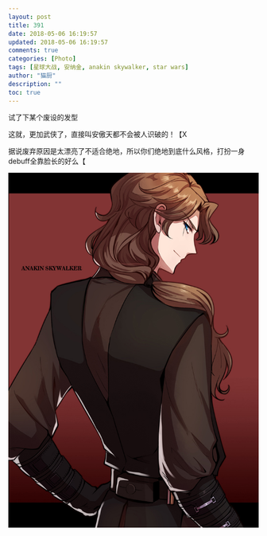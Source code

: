 ```yaml
---
layout: post
title: 391
date: 2018-05-06 16:19:57
updated: 2018-05-06 16:19:57
comments: true
categories: [Photo]
tags: [星球大战, 安纳金, anakin skywalker, star wars]
author: "猫厨"
description: ""
toc: true
---
```


<p>试了下某个废设的发型</p> 
<p>这就，更加武侠了，直接叫安傲天都不会被人识破的！【X</p> 
<p>据说废弃原因是太漂亮了不适合绝地，所以你们绝地到底什么风格，打扮一身debuff全靠脸长的好么【</p>

![](https://raw.githubusercontent.com/alicewish/meowchain247/master/img_cVZNdzJtQk9JV2MxTjFCNzM0MnRYWktMcHpEcjZDb1k5MmFJbnNWZENyWGp4MGJSdnBYZktBPT0.jpg)